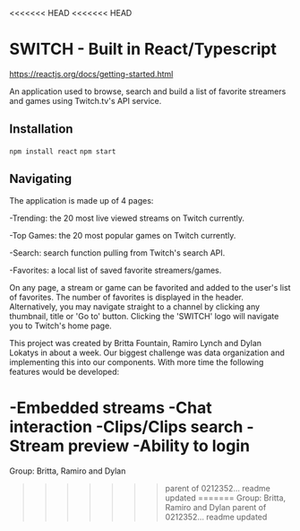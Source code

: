 <<<<<<< HEAD
<<<<<<< HEAD
# SWITCH - Built in React/Typescript
https://reactjs.org/docs/getting-started.html

An application used to browse, search and build a list of favorite streamers and games using Twitch.tv's API service.

## Installation
`npm install react`
`npm start`

## Navigating
The application is made up of 4 pages:

-Trending: the 20 most live viewed streams on Twitch currently.

-Top Games: the 20 most popular games on Twitch currently.

-Search: search function pulling from Twitch's search API.

-Favorites: a local list of saved favorite streamers/games.

On any page, a stream or game can be favorited and added to the user's list of favorites. The number of favorites is displayed in the header. Alternatively, you may navigate straight to a channel by clicking any thumbnail, title or 'Go to' button. Clicking the 'SWITCH' logo will navigate you to Twitch's home page.

This project was created by Britta Fountain, Ramiro Lynch and Dylan Lokatys in about a week. Our biggest challenge was data organization and implementing this into our components. With more time the following features would be developed:

-Embedded streams
-Chat interaction
-Clips/Clips search
-Stream preview
-Ability to login
=======
Group: Britta, Ramiro and Dylan
>>>>>>> parent of 0212352... readme updated
=======
Group: Britta, Ramiro and Dylan
>>>>>>> parent of 0212352... readme updated
